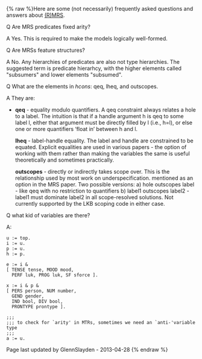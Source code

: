 {% raw %}Here are some (not necessarily) frequently asked questions and answers
about [(R)MRS](../RmrsTop).

Q Are MRS predicates fixed arity?

A Yes. This is required to make the models logically well-formed.

Q Are MRSs feature structures?

A No. Any hierarchies of predicates are also not type hierarchies. The
suggested term is predicate hierarhcy, with the higher elements called
"subsumers" and lower elements "subsumed".

Q What are the elements in *hcons*: qeq, lheq, and outscopes.

A They are:

- **qeq** - equality modulo quantifiers. A qeq constraint always
relates a hole to a label. The intuition is that if a handle
argument h is qeq to some label l, either that argument must be
directly filled by l (i.e., h=l), or else one or more quantifiers
‘float in’ between h and l.
  
  **lheq** - label-handle equality. The label and handle are
constrained to be equated. Explicit equalities are used in various
papers - the option of working with them rather than making the
variables the same is useful theoretically and sometimes
practically.
  
  **outscopes** - directly or indirectly takes scope over. This is the
relationship used by most work on underspecification. mentioned as
an option in the MRS paper. Two possible versions: a) hole outscopes
label - like qeq with no restriction to quantifiers b) label1
outscopes label2 - label1 must dominate label2 in all scope-resolved
solutions. Not currently supported by the LKB scoping code in either
case.

Q what kid of variables are there?

A:

    u := top.
    i := u.
    p := u.
    h := p.
    
    e := i & 
    [ TENSE tense, MOOD mood, 
      PERF luk, PROG luk, SF sforce ].
    
    x := i & p & 
    [ PERS person, NUM number,
      GEND gender, 
      IND bool, DIV bool,
      PRONTYPE prontype ].
    
    ;;;
    ;;; to check for `arity' in MTRs, sometimes we need an `anti-'variable type
    ;;;
    a := u.

Page last updated by GlennSlayden - 2013-04-28
{% endraw %}